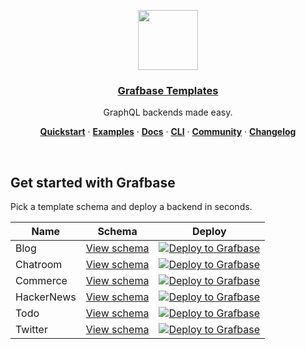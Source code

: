 <p align="center">
  <a href="https://grafbase.com">
    <img src="https://grafbase.com/images/other/grafbase-logo-circle.png" height="96">
    <h3 align="center">Grafbase Templates</h3>
  </a>
</p>

<p align="center">
 GraphQL backends made easy.
</p>

<p align="center">
  <a href="https://grafbase.com/docs/quickstart/get-started"><strong>Quickstart</strong></a> ·
  <a href="/examples"><strong>Examples</strong></a> ·
  <a href="https://grafbase.com/docs"><strong>Docs</strong></a> ·
  <a href="https://grafbase.com/cli"><strong>CLI</strong></a> ·
  <a href="https://grafbase.com/community"><strong>Community</strong></a> ·
  <a href="https://grafbase.com/changelog"><strong>Changelog</strong></a>
</p>
<br/>

## Get started with Grafbase

Pick a template schema and deploy a backend in seconds.

| Name       | Schema                                                       | Deploy                                                                                                                                                                                                |
| ---------- | ------------------------------------------------------------ | ----------------------------------------------------------------------------------------------------------------------------------------------------------------------------------------------------- |
| Blog       | [View schema](/templates/blog/grafbase/schema.graphql)       | [![Deploy to Grafbase](https://grafbase.com/button)](https://grafbase.com/new/configure?template=Blog&source=https%3A%2F%2Fgithub.com%2Fgrafbase%2Fgrafbase%2Ftree%2Fmain%2Ftemplates%2Fblog)         |
| Chatroom   | [View schema](/templates/chatroom/grafbase/schema.graphql)   | [![Deploy to Grafbase](https://grafbase.com/button)](https://grafbase.com/new/configure?template=Chatroom&source=https%3A%2F%2Fgithub.com%2Fgrafbase%2Fgrafbase%2Ftree%2Fmain%2Ftemplates%2Fchatroom) |
| Commerce   | [View schema](/templates/commerce/grafbase/schema.graphql)   | [![Deploy to Grafbase](https://grafbase.com/button)](https://grafbase.com/new/configure?template=Blog&source=https%3A%2F%2Fgithub.com%2Fgrafbase%2Fgrafbase%2Ftree%2Fmain%2Ftemplates%2Fcommerce)     |
| HackerNews | [View schema](/templates/hackernews/grafbase/schema.graphql) | [![Deploy to Grafbase](https://grafbase.com/button)](https://grafbase.com/new/configure?template=Blog&source=https%3A%2F%2Fgithub.com%2Fgrafbase%2Fgrafbase%2Ftree%2Fmain%2Ftemplates%2Fhackernews)   |
| Todo       | [View schema](/templates/todo/grafbase/schema.graphql)       | [![Deploy to Grafbase](https://grafbase.com/button)](https://grafbase.com/new/configure?template=Blog&source=https%3A%2F%2Fgithub.com%2Fgrafbase%2Fgrafbase%2Ftree%2Fmain%2Ftemplates%2Ftodo)         |
| Twitter    | [View schema](/templates/twitter/grafbase/schema.graphql)    | [![Deploy to Grafbase](https://grafbase.com/button)](https://grafbase.com/new/configure?template=Twitter&source=https%3A%2F%2Fgithub.com%2Fgrafbase%2Fgrafbase%2Ftree%2Fmain%2Ftemplates%2Ftwitter) |
